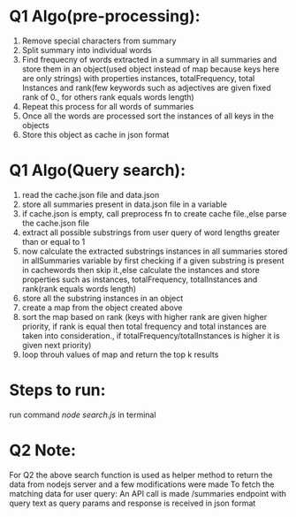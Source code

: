 # Q1 Algo(pre-processing):
1) Remove special characters from summary
2) Split summary into individual words
3) Find frequecny of words extracted in a summary in all summaries and store them in an object(used object instead of map because keys here are only strings)
with properties instances, totalFrequency, total Instances and rank(few keywords such as adjectives are given fixed rank of 0.,
for others rank equals words length)
4) Repeat this process for all words of summaries
5) Once all the words are processed sort the instances of all keys in the objects
6) Store this object as cache in json format

# Q1 Algo(Query search):
1) read the cache.json file and data.json
2) store all summaries present in data.json file in a variable
3) if cache.json is empty, call preprocess fn to create cache file.,else parse the cache.json file
4) extract all possible substrings from user query of word lengths greater than or equal to 1
5) now calculate the extracted substrings instances in all summaries stored in allSummaries variable by first checking if a given substring
is present in cachewords then skip it.,else calculate the instances and store properties such as instances, totalFrequency, totalInstances and
rank(rank equals words length)
6) store all the substring instances in an object
7) create a map from the object created above
8) sort the map based on rank (keys with higher rank are given higher priority, if rank is equal then total frequency and total instances
are taken into consideration., if totalFrequency/totalInstances is higher it is given next priority)
9) loop throuh values of map and return the top k results

# Steps to run:
run command *node search.js* in terminal

# Q2 Note:
For Q2 the above search function is used as helper method to return the data from nodejs server and a few modifications were made
To fetch the matching data for user query: An API call is made /summaries endpoint with query text as query params and response is received in json format

